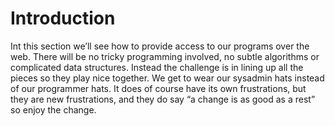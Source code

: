 # Introduction

Int this section we’ll see how to provide access to our programs over
the web. There will be no tricky programming involved, no subtle
algorithms or complicated data structures. Instead the challenge is in
lining up all the pieces so they play nice together. We get to wear our
sysadmin hats instead of our programmer hats. It does of course have its
own frustrations, but they are new frustrations, and they do say “a
change is as good as a rest” so enjoy the change.
